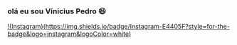 
### olá eu sou Vínicius Pedro 😆

[!(Instagram)(https://img.shields.io/badge/Instagram-E4405F?style=for-the-badge&logo=instagram&logoColor=white)](https://instagram.com/eu_vini_p._)
